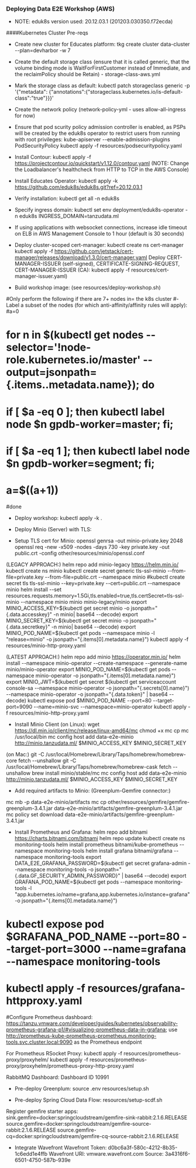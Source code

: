 ### Deploying Data E2E Workshop (AWS)

- NOTE: eduk8s version used: 20.12.03.1 
(201203.030350.f72ecda)


####Kubernetes Cluster Pre-reqs
- Create new cluster for Educates platform: tkg create cluster data-cluster --plan=devharbor -w 7

- Create the default storage class (ensure that it is called generic, that the volume binding mode is WaitForFirstCustomer instead of Immediate, and the reclaimPolicy should be Retain) - storage-class-aws.yml

- Mark the storage class as default: kubectl patch storageclass generic -p '{"metadata": {"annotations":{"storageclass.kubernetes.io/is-default-class":"true"}}}'

- Create the network policy (network-policy-yml - uses allow-all-ingress for now)

- Ensure that pod scurity policy admission controller is enabled, as PSPs will be created by the eduk8s operator to restrict users from running with root privileges:
kube-apiserver --enable-admission-plugins PodSecurityPolicy
kubectl apply -f resources/podsecuritypolicy.yaml

- Install Contour: kubectl apply -f https://projectcontour.io/quickstart/v1.12.0/contour.yaml (NOTE: Change the Loadbalancer's healthcheck from HTTP to TCP in the AWS Console)

- Install Educates Operator: kubectl apply -k https://github.com/eduk8s/eduk8s.git?ref=20.12.03.1

- Verify installation: kubectl get all -n eduk8s

- Specify ingress domain: kubectl set env deployment/eduk8s-operator -n eduk8s INGRESS_DOMAIN=tanzudata.ml

- If using applications with websocket connections, increase idle timeout on ELB in AWS Management Console to 1 hour (default is 30 seconds)

- Deploy cluster-scoped cert-manager:
kubectl create ns cert-manager
kubectl apply -f https://github.com/jetstack/cert-manager/releases/download/v1.3.0/cert-manager.yaml
Deploy CERT-MANAGER-ISSUER  (self-signed), CERTIFICATE-SIGNING-REQUEST, CERT-MANAGER-ISSUER (CA): kubectl apply -f resources/cert-manager-issuer.yaml)
    
- Build workshop image:
(see resources/deploy-workshop.sh)

#Only perform the following if there are 7+ nodes in= the k8s cluster
#- Label a subset of the nodes (for which anti-affinity/affinity rules will apply):
#a=0
# for n in $(kubectl get nodes --selector='!node-role.kubernetes.io/master' --output=jsonpath={.items..metadata.name}); do
 #   if [ $a -eq 0 ]; then kubectl label node $n gpdb-worker=master; fi; 
  #  if [ $a -eq 1 ]; then kubectl label node $n gpdb-worker=segment; fi; 
  #  a=$((a+1)) 
#done

- Deploy workshop:
kubectl apply -k .

- Deploy Minio (Server) with TLS:

- Setup TLS cert for Minio:
openssl genrsa -out minio-private.key 2048
openssl req -new -x509 -nodes -days 730 -key private.key -out public.crt -config other/resources/minio/openssl.conf

(LEGACY APPROACH:)
helm repo add minio-legacy https://helm.min.io/
kubectl create ns minio
kubectl create secret generic tls-ssl-minio --from-file=private.key --from-file=public.crt --namespace minio
#kubectl create secret tls tls-ssl-minio --key=private.key --cert=public.crt --namespace minio
helm install --set resources.requests.memory=1.5Gi,tls.enabled=true,tls.certSecret=tls-ssl-minio --namespace minio minio minio-legacy/minio
export MINIO_ACCESS_KEY=$(kubectl get secret minio -o jsonpath="{.data.accesskey}" -n minio| base64 --decode)
export MINIO_SECRET_KEY=$(kubectl get secret minio -o jsonpath="{.data.secretkey}" -n minio| base64 --decode)
export MINIO_POD_NAME=$(kubectl get pods --namespace minio -l "release=minio" -o jsonpath="{.items[0].metadata.name}")
kubectl apply -f resources/minio-http-proxy.yaml


(LATEST APPROACH:)
helm repo add minio https://operator.min.io/
helm install --namespace minio-operator --create-namespace --generate-name minio/minio-operator
export MINIO_POD_NAME=$(kubectl get pods --namespace minio-operator -o jsonpath="{.items[0].metadata.name}")
export MINIO_JWT=$(kubectl get secret $(kubectl get serviceaccount console-sa --namespace minio-operator -o jsonpath="{.secrets[0].name}") --namespace minio-operator -o jsonpath="{.data.token}" | base64 --decode)
kubectl expose pod $MINIO_POD_NAME --port=80 --target-port=9090 --name=minio-svc --namespace=minio-operator
kubectl apply -f resources/minio-http-proxy.yaml

- Install Minio Client (on Linux):
wget https://dl.min.io/client/mc/release/linux-amd64/mc
chmod +x mc
cp mc /usr/local/bin
mc config host add data-e2e-minio http://minio.tanzudata.ml/ $MINIO_ACCESS_KEY $MINIO_SECRET_KEY

(on Mac:)
git -C /usr/local/Homebrew/Library/Taps/homebrew/homebrew-core fetch --unshallow
git -C /usr/local/Homebrew/Library/Taps/homebrew/homebrew-cask fetch --unshallow
brew install minio/stable/mc
mc config host add data-e2e-minio http://minio.tanzudata.ml/ $MINIO_ACCESS_KEY $MINIO_SECRET_KEY

- Add required artifacts to Minio:
(Greenplum-Gemfire connector:)

mc mb -p data-e2e-minio/artifacts
mc cp other/resources/gemfire/gemfire-greenplum-3.4.1.jar data-e2e-minio/artifacts/gemfire-greenplum-3.4.1.jar
mc policy set download data-e2e-minio/artifacts/gemfire-greenplum-3.4.1.jar


- Install Prometheus and Grafana:
helm repo add bitnami https://charts.bitnami.com/bitnami
helm repo update
kubectl create ns monitoring-tools
helm install prometheus bitnami/kube-prometheus --namespace monitoring-tools
helm install grafana bitnami/grafana --namespace monitoring-tools
export DATA_E2E_GRAFANA_PASSWORD=$(kubectl get secret grafana-admin --namespace monitoring-tools -o jsonpath="{.data.GF_SECURITY_ADMIN_PASSWORD}" | base64 --decode)
export GRAFANA_POD_NAME=$(kubectl get pods --namespace monitoring-tools -l "app.kubernetes.io/name=grafana,app.kubernetes.io/instance=grafana" -o jsonpath="{.items[0].metadata.name}")
# kubectl expose pod $GRAFANA_POD_NAME --port=80 --target-port=3000 --name=grafana --namespace monitoring-tools
# kubectl apply -f resources/grafana-httpproxy.yaml 
#Configure Prometheus dashboard: https://tanzu.vmware.com/developer/guides/kubernetes/observability-prometheus-grafana-p1/#visualizing-prometheus-data-in-grafana; use http://prometheus-kube-prometheus-prometheus.monitoring-tools.svc.cluster.local:9090 as the Prometheus endpoint

For Prometheus RSocket Proxy:
kubectl apply -f resources/prometheus-proxy/proxyhelm/
kubectl apply -f resources/prometheus-proxy/proxyhelm/prometheus-proxy-http-proxy.yaml

RabbitMQ Dashboard: Dashboard ID 10991

- Pre-deploy Greenplum:
source .env
resources/setup.sh

- Pre-deploy Spring Cloud Data Flow:
resources/setup-scdf.sh

Register gemfire starter apps:
sink.gemfire=docker:springcloudstream/gemfire-sink-rabbit:2.1.6.RELEASE
source.gemfire=docker:springcloudstream/gemfire-source-rabbit:2.1.6.RELEASE
source.gemfire-cq=docker:springcloudstream/gemfire-cq-source-rabbit:2.1.6.RELEASE

- Integrate Wavefront
Wavefront Token: d0bc6a3f-580c-4212-8b35-1c6edd1e4ffb
Wavefront URI: vmware.wavefront.com
Source: 3a4316f6-6501-4750-587b-939e